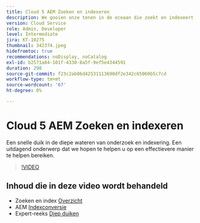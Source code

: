 ```yaml
---
title: Cloud 5 AEM Zoeken en indexeren
description: We gooien onze tenen in de oceaan die zoekt en indexeert
version: Cloud Service
role: Admin, Developer
level: Intermediate
jira: KT-10275
thumbnail: 342374.jpeg
hidefromtoc: true
recommendations: noDisplay, noCatalog
exl-id: b2571a84-101f-4330-8a5f-9ef5e4344591
duration: 290
source-git-commit: f23c2ab86d42531113690df2e342c65060b5c7cd
workflow-type: tm+mt
source-wordcount: '67'
ht-degree: 0%

---
```


# Cloud 5 AEM Zoeken en indexeren

Een snelle duik in de diepe wateren van onderzoek en indexering. Een uitdagend onderwerp dat we hopen te helpen u op een effectievere manier te helpen bereiken.

>[!VIDEO](https://video.tv.adobe.com/v/342374?quality=12&learn=on)

## Inhoud die in deze video wordt behandeld

+ Zoeken en index [Overzicht](https://experienceleague.adobe.com/docs/experience-manager-cloud-service/content/operations/indexing.html)
+ AEM [Indexconversie](https://experienceleague.adobe.com/docs/experience-manager-cloud-service/content/migration-journey/refactoring-tools/index-converter.html)
+ Expert-reeks [Diep duiken](../../../cloud-service/migration/moving-to-aem-as-a-cloud-service/search-and-indexing.md)
